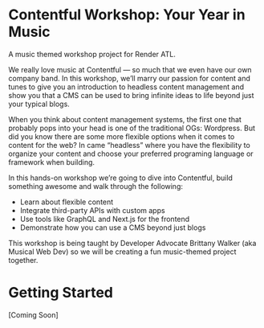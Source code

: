 # Contentful Workshop: Your Year in Music
A music themed workshop project for Render ATL.

We really love music at Contentful — so much that we even have our own company band. In this workshop, we’ll marry our passion for content and tunes to give you an introduction to headless content management and show you that a CMS can be used to bring infinite ideas to life beyond just your typical blogs.

When you think about content management systems, the first one that probably pops into your head is one of the traditional OGs: Wordpress. But did you know there are some more flexible options when it comes to content for the web? In came “headless” where you have the flexibility to organize your content and choose your preferred programing language or framework when building.

In this hands-on workshop we’re going to dive into Contentful, build something awesome and walk through the following:
* Learn about flexible content
* Integrate third-party APIs with custom apps
* Use tools like GraphQL and Next.js for the frontend
* Demonstrate how you can use a CMS beyond just blogs

This workshop is being taught by Developer Advocate Brittany Walker (aka Musical Web Dev) so we will be creating a fun music-themed project together.

# Getting Started

[Coming Soon]
